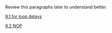 Review this paragraphs later to understand better.

[9.1 for loop delays](https://docs.rust-embedded.org/discovery/09-clocks-and-timers/for-loop-delays.html)

[9.2 NOP](https://docs.rust-embedded.org/discovery/09-clocks-and-timers/nop.html)